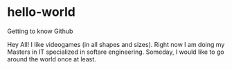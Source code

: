 # hello-world
Getting to know Github

Hey All! I like videogames (in all shapes and sizes). 
Right now I am doing my Masters in IT specialized in softare engineering.
Someday, I would like to go around the world once at least. 
